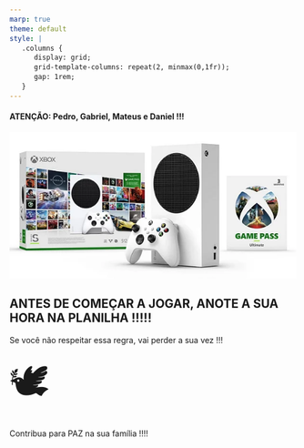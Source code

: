 ```yaml
---
marp: true
theme: default
style: |
   .columns {
      display: grid;
      grid-template-columns: repeat(2, minmax(0,1fr));
      gap: 1rem;
   }
---
```

<style scoped>
section {
  display: flex;
  flex-direction: column;
  justify-content: center;
  text-align: center;
}
</style>

#### ATENÇÃO: Pedro, Gabriel, Mateus e Daniel !!!

![width:13cm](./figuras/xbox-series-s-xnb5461wl9.webp)

## ANTES DE COMEÇAR A JOGAR, ANOTE A SUA HORA NA PLANILHA !!!!!

Se você não respeitar essa regra, vai perder a sua vez !!!

<span style="font-size:70px">🕊</span>

Contribua para PAZ na sua família !!!!